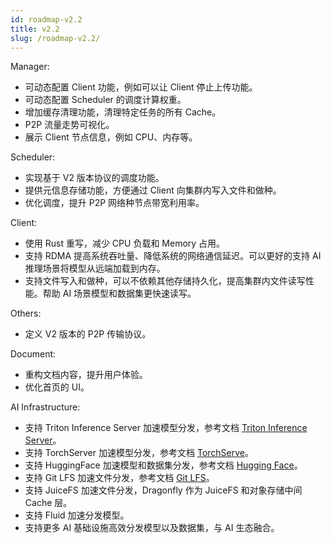 ```yaml
---
id: roadmap-v2.2
title: v2.2
slug: /roadmap-v2.2/
---
```


Manager:

- 可动态配置 Client 功能，例如可以让 Client 停止上传功能。
- 可动态配置 Scheduler 的调度计算权重。
- 增加缓存清理功能，清理特定任务的所有 Cache。
- P2P 流量走势可视化。
- 展示 Client 节点信息，例如 CPU、内存等。

Scheduler:

- 实现基于 V2 版本协议的调度功能。
- 提供元信息存储功能，方便通过 Client 向集群内写入文件和做种。
- 优化调度，提升 P2P 网络种节点带宽利用率。

Client:

- 使用 Rust 重写，减少 CPU 负载和 Memory 占用。
- 支持 RDMA 提高系统吞吐量、降低系统的网络通信延迟。可以更好的支持 AI 推理场景将模型从远端加载到内存。
- 支持文件写入和做种，可以不依赖其他存储持久化，提高集群内文件读写性能。帮助 AI 场景模型和数据集更快速读写。

Others:

- 定义 V2 版本的 P2P 传输协议。

Document:

- 重构文档内容，提升用户体验。
- 优化首页的 UI。

AI Infrastructure:

- 支持 Triton Inference Server 加速模型分发，参考文档 [Triton Inference Server](../operations/integrations/triton-server.md)。
- 支持 TorchServer 加速模型分发，参考文档 [TorchServe](../operations/integrations/torchserve.md)。
- 支持 HuggingFace 加速模型和数据集分发，参考文档 [Hugging Face](../operations/integrations/hugging-face.md)。
- 支持 Git LFS 加速文件分发，参考文档 [Git LFS](../operations/integrations/git-lfs.md)。
- 支持 JuiceFS 加速文件分发，Dragonfly 作为 JuiceFS 和对象存储中间 Cache 层。
- 支持 Fluid 加速分发模型。
- 支持更多 AI 基础设施高效分发模型以及数据集，与 AI 生态融合。
